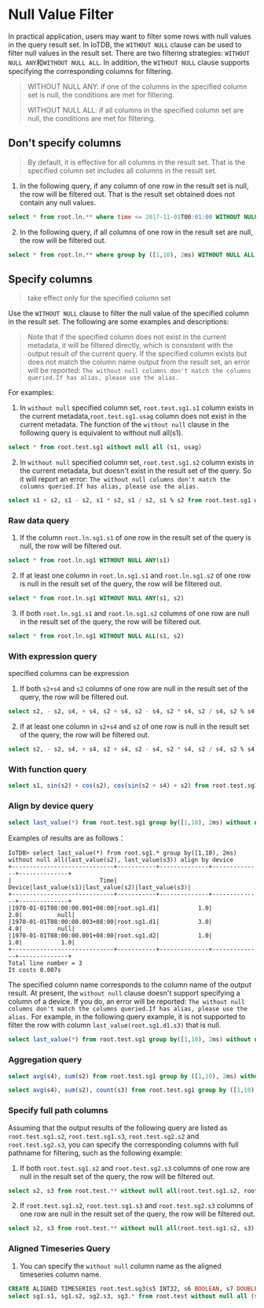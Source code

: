 <!--

    Licensed to the Apache Software Foundation (ASF) under one
    or more contributor license agreements.  See the NOTICE file
    distributed with this work for additional information
    regarding copyright ownership.  The ASF licenses this file
    to you under the Apache License, Version 2.0 (the
    "License"); you may not use this file except in compliance
    with the License.  You may obtain a copy of the License at
    
        http://www.apache.org/licenses/LICENSE-2.0
    
    Unless required by applicable law or agreed to in writing,
    software distributed under the License is distributed on an
    "AS IS" BASIS, WITHOUT WARRANTIES OR CONDITIONS OF ANY
    KIND, either express or implied.  See the License for the
    specific language governing permissions and limitations
    under the License.

-->

# Null Value Filter

In practical application, users may want to filter some rows with null values in the query result set. In IoTDB, the `WITHOUT NULL` clause can be used to filter null values in the result set. There are two filtering strategies: `WITHOUT NULL ANY`和`WITHOUT NULL ALL`. In addition, the `WITHOUT NULL` clause supports specifying the corresponding columns for filtering.

> WITHOUT NULL ANY: if one of the columns in the specified column set is null, the conditions are met for filtering.
> 
> WITHOUT NULL ALL: if all columns in the specified column set are null, the conditions are met for filtering.

## Don't specify columns

> By default, it is effective for all columns in the result set. That is the specified column set includes all columns in the result set.

1. In the following query, if any column of one row in the result set is null, the row will be filtered out. That is the result set obtained does not contain any null values.

```sql
select * from root.ln.** where time <= 2017-11-01T00:01:00 WITHOUT NULL ANY
```

2. In the following query, if all columns of one row in the result set are null, the row will be filtered out.

```sql
select * from root.ln.** where group by ([1,10), 2ms) WITHOUT NULL ALL
```

## Specify columns

> take effect only for the specified column set

Use the `WITHOUT NULL` clause to filter the null value of the specified column in the result set. The following are some examples and descriptions:

> Note that if the specified column does not exist in the current metadata, it will be filtered directly, which is consistent with the output result of the current query.
> If the specified column exists but does not match the column name output from the result set, an error will be reported: `The without null columns don't match the columns queried.If has alias, please use the alias.`

For examples:

1. In `without null` specified column set, `root.test.sg1.s1` column exists in the current metadata,`root.test.sg1.usag` column does not exist in the current metadata. The function of the `without null` clause in the following query is equivalent to without null all(s1).

```sql
select * from root.test.sg1 without null all (s1, usag)
```

2. In `without null` specified column set, `root.test.sg1.s2` column exists in the current metadata, but doesn't exist in the result set of the query. So it will report an error: `The without null columns don't match the columns queried.If has alias, please use the alias.`

```sql
select s1 + s2, s1 - s2, s1 * s2, s1 / s2, s1 % s2 from root.test.sg1 without null all (s1+s2, s2)
```

### Raw data query

1. If the column `root.ln.sg1.s1` of one row in the result set of the query is null, the row will be filtered out.

```sql
select * from root.ln.sg1 WITHOUT NULL ANY(s1)
```

2. If at least one column in `root.ln.sg1.s1` and `root.ln.sg1.s2` of one row is null in the result set of the query, the row will be filtered out.

```sql
select * from root.ln.sg1 WITHOUT NULL ANY(s1, s2)
```

3. If both `root.ln.sg1.s1` and `root.ln.sg1.s2` columns of one row are null in the result set of the query, the row will be filtered out.

```sql
select * from root.ln.sg1 WITHOUT NULL ALL(s1, s2)
```

### With expression query

specified columns can be expression

1. If both `s2+s4` and `s2` columns of one row are null in the result set of the query, the row will be filtered out.

```sql
select s2, - s2, s4, + s4, s2 + s4, s2 - s4, s2 * s4, s2 / s4, s2 % s4 from root.test.sg1 without null all (s2+s4, s2)
```

2. If at least one column in `s2+s4` and `s2` of one row is null in the result set of the query, the row will be filtered out.

```sql
select s2, - s2, s4, + s4, s2 + s4, s2 - s4, s2 * s4, s2 / s4, s2 % s4 from root.test.sg1 without null any (s2+s4, s2)
```


### With function query

```sql
select s1, sin(s2) + cos(s2), cos(sin(s2 + s4) + s2) from root.test.sg1 without null all (sin(s2) + cos(s2), cos(sin(s2 + s4) + s2))
```

### Align by device query

```sql
select last_value(*) from root.test.sg1 group by([1,10), 2ms) without null all(last_value(s2), last_value(s3)) align by device
```

Examples of results are as follows：

```
IoTDB> select last_value(*) from root.sg1.* group by([1,10), 2ms) without null all(last_value(s2), last_value(s3)) align by device
+-----------------------------+-----------+--------------+--------------+--------------+
|                         Time|     Device|last_value(s1)|last_value(s2)|last_value(s3)|
+-----------------------------+-----------+--------------+--------------+--------------+
|1970-01-01T08:00:00.001+08:00|root.sg1.d1|           1.0|           2.0|          null|
|1970-01-01T08:00:00.003+08:00|root.sg1.d1|           3.0|           4.0|          null|
|1970-01-01T08:00:00.001+08:00|root.sg1.d2|           1.0|           1.0|           1.0|
+-----------------------------+-----------+--------------+--------------+--------------+
Total line number = 3
It costs 0.007s
```

The specified column name corresponds to the column name of the output result. At present, the `without null` clause doesn't support specifying a column of a device. If you do, an error will be reported: `The without null columns don't match the columns queried.If has alias, please use the alias.` For example, in the following query example, it is not supported to filter the row with column `last_value(root.sg1.d1.s3)` that is null.

```sql
select last_value(*) from root.test.sg1 group by([1,10), 2ms) without null all(last_value(`root.sg1.d1.s3`)) align by device
```

### Aggregation query

```sql
select avg(s4), sum(s2) from root.test.sg1 group by ([1,10), 2ms) without null all(sum(s2))
```

```sql
select avg(s4), sum(s2), count(s3) from root.test.sg1 group by ([1,10), 2ms) without null all(avg(s4), sum(s2))
```

### Specify full path columns

Assuming that the output results of the following query are listed as `root.test.sg1.s2`, `root.test.sg1.s3`, `root.test.sg2.s2` and `root.test.sg2.s3`, you can specify the corresponding columns with full pathname for filtering, such as the following example:

1. If both `root.test.sg1.s2` and `root.test.sg2.s3` columns of one row are null in the result set of the query, the row will be filtered out.

```sql
select s2, s3 from root.test.** without null all(root.test.sg1.s2, root.test.sg2.s3)
```

2. If `root.test.sg1.s2`, `root.test.sg1.s3` and `root.test.sg2.s3` columns of one row are null in the result set of the query, the row will be filtered out.

```sql
select s2, s3 from root.test.** without null all(root.test.sg1.s2, s3)
```

### Aligned Timeseries Query

1. You can specify the `without null` column name as the aligned timeseries column name.

```sql
CREATE ALIGNED TIMESERIES root.test.sg3(s5 INT32, s6 BOOLEAN, s7 DOUBLE, s8 INT32)
select sg1.s1, sg1.s2, sg2.s3, sg3.* from root.test without null all (sg3.s5, sg3.s6, sg2.s3)
```